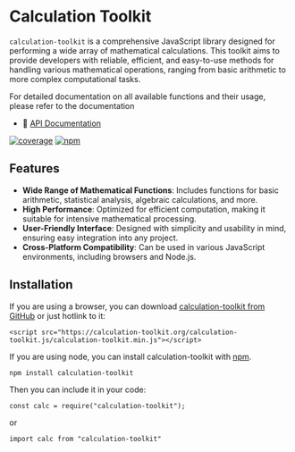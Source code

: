 # Calculation Toolkit

`calculation-toolkit` is a comprehensive JavaScript library designed for performing a wide array of mathematical calculations. This toolkit aims to provide developers with reliable, efficient, and easy-to-use methods for handling various mathematical operations, ranging from basic arithmetic to more complex computational tasks.

For detailed documentation on all available functions and their usage, please refer to the documentation

- :green_book: [API Documentation](http://alculation-toolkit.org/docs/)

[![coverage](https://coveralls.io/repos/github/ferhataltundal/calculation-toolkit/badge.svg)](https://calculation-toolkit.org/docs)
[![npm](https://badge.fury.io/js/calculation-toolkit.svg)](http://badge.fury.io/js/calculation-toolkit)

## Features

- **Wide Range of Mathematical Functions**: Includes functions for basic arithmetic, statistical analysis, algebraic calculations, and more.
- **High Performance**: Optimized for efficient computation, making it suitable for intensive mathematical processing.
- **User-Friendly Interface**: Designed with simplicity and usability in mind, ensuring easy integration into any project.
- **Cross-Platform Compatibility**: Can be used in various JavaScript environments, including browsers and Node.js.

## Installation

If you are using a browser, you can download [calculation-toolkit from GitHub](https://calculation-toolkit.org/calculation-toolkit.js/calculation-toolkit.min.js) or just hotlink to it:

    <script src="https://calculation-toolkit.org/calculation-toolkit.js/calculation-toolkit.min.js"></script>

If you are using node, you can install calculation-toolkit with [npm](https://npmjs.org/).

    npm install calculation-toolkit

Then you can include it in your code:

    const calc = require("calculation-toolkit");

or

    import calc from "calculation-toolkit"

